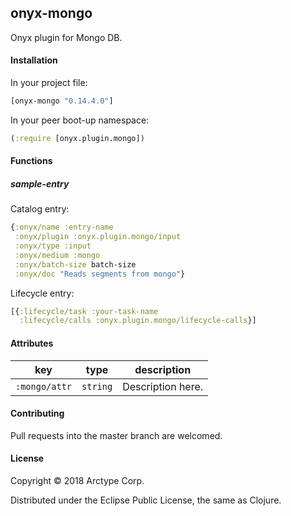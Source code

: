 ## onyx-mongo

Onyx plugin for Mongo DB.

#### Installation

In your project file:

```clojure
[onyx-mongo "0.14.4.0"]
```

In your peer boot-up namespace:

```clojure
(:require [onyx.plugin.mongo])
```

#### Functions

##### sample-entry

Catalog entry:

```clojure
{:onyx/name :entry-name
 :onyx/plugin :onyx.plugin.mongo/input
 :onyx/type :input
 :onyx/medium :mongo
 :onyx/batch-size batch-size
 :onyx/doc "Reads segments from mongo"}
```

Lifecycle entry:

```clojure
[{:lifecycle/task :your-task-name
  :lifecycle/calls :onyx.plugin.mongo/lifecycle-calls}]
```

#### Attributes

|key                           | type      | description
|------------------------------|-----------|------------
|`:mongo/attr`            | `string`  | Description here.

#### Contributing

Pull requests into the master branch are welcomed.

#### License

Copyright © 2018 Arctype Corp.

Distributed under the Eclipse Public License, the same as Clojure.
